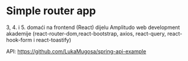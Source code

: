 # Simple router app

3, 4. i 5. domaći na frontend (React) dijelu Amplitudo web development akademije (react-router-dom,react-bootstrap, axios, react-query, react-hook-form i react-toastify)

API: https://github.com/LukaMugosa/spring-api-example
